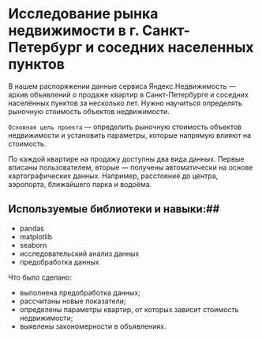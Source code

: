 # Исследование рынка недвижимости в г. Санкт-Петербург и соседних населенных пунктов

В нашем распоряжении данные сервиса Яндекс.Недвижимость — архив объявлений о продаже квартир в Санкт-Петербурге и соседних населённых пунктов за несколько лет. Нужно научиться определять рыночную стоимость объектов недвижимости.  

`Основная цель проекта` — определить рыночную стоимость объектов недвижимости и установить параметры, которые напрямую влияют на стоимость.

По каждой квартире на продажу доступны два вида данных. Первые вписаны пользователем, вторые — получены автоматически на основе картографических данных. Например, расстояние до центра, аэропорта, ближайшего парка и водоёма. 


## Используемые библиотеки и навыки:##

- pandas
- matplotlib
- seaborn
- исследовательский анализ данных
- предобработка данных

Что было сделано: 
- выполнена предобработка данных;
- рассчитаны новые показатели;
- определены параметры квартир, от которых зависит стоимость недвижимости;
- выявлены закономерности в объявлениях.
